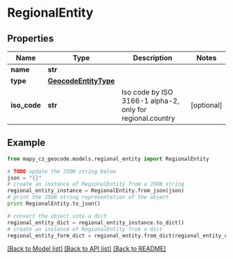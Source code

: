 # RegionalEntity


## Properties

Name | Type | Description | Notes
------------ | ------------- | ------------- | -------------
**name** | **str** |  | 
**type** | [**GeocodeEntityType**](GeocodeEntityType.md) |  | 
**iso_code** | **str** | Iso code by ISO 3166-1 alpha-2, only for regional.country | [optional] 

## Example

```python
from mapy_cz_geocode.models.regional_entity import RegionalEntity

# TODO update the JSON string below
json = "{}"
# create an instance of RegionalEntity from a JSON string
regional_entity_instance = RegionalEntity.from_json(json)
# print the JSON string representation of the object
print RegionalEntity.to_json()

# convert the object into a dict
regional_entity_dict = regional_entity_instance.to_dict()
# create an instance of RegionalEntity from a dict
regional_entity_form_dict = regional_entity.from_dict(regional_entity_dict)
```
[[Back to Model list]](../README.md#documentation-for-models) [[Back to API list]](../README.md#documentation-for-api-endpoints) [[Back to README]](../README.md)


